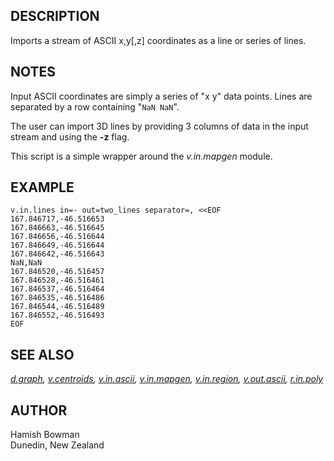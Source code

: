 ## DESCRIPTION

Imports a stream of ASCII x,y\[,z\] coordinates as a line or series of
lines.

## NOTES

Input ASCII coordinates are simply a series of \"x y\" data points.
Lines are separated by a row containing \"`NaN NaN`\".

The user can import 3D lines by providing 3 columns of data in the input
stream and using the **-z** flag.

This script is a simple wrapper around the *v.in.mapgen* module.

## EXAMPLE

```
v.in.lines in=- out=two_lines separator=, <<EOF
167.846717,-46.516653
167.846663,-46.516645
167.846656,-46.516644
167.846649,-46.516644
167.846642,-46.516643
NaN,NaN
167.846520,-46.516457
167.846528,-46.516461
167.846537,-46.516464
167.846535,-46.516486
167.846544,-46.516489
167.846552,-46.516493
EOF
```

## SEE ALSO

*[d.graph](d.graph.html), [v.centroids](v.centroids.html),
[v.in.ascii](v.in.ascii.html), [v.in.mapgen](v.in.mapgen.html),
[v.in.region](v.in.region.html), [v.out.ascii](v.out.ascii.html),
[r.in.poly](r.in.poly.html)*

## AUTHOR

Hamish Bowman\
Dunedin, New Zealand
